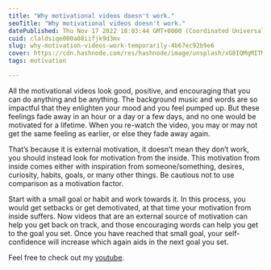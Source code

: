 ```yaml
---
title: "Why motivational videos doesn't work."
seoTitle: "Why motivational videos doesn't work."
datePublished: Thu Nov 17 2022 18:03:44 GMT+0000 (Coordinated Universal Time)
cuid: claldsiqe000a08iifjk9d3mv
slug: why-motivation-videos-work-temporarily-4b67ec92b9e6
cover: https://cdn.hashnode.com/res/hashnode/image/unsplash/xG8IQMqMITM/upload/v1668708007713/2k8NvYnZo.jpeg
tags: motivation

---
```


All the motivational videos look good, positive, and encouraging that you can do anything and be anything. The background music and words are so impactful that they enlighten your mood and you feel pumped up. But these feelings fade away in an hour or a day or a few days, and no one would be motivated for a lifetime. When you re-watch the video, you may or may not get the same feeling as earlier, or else they fade away again.

That’s because it is external motivation, it doesn’t mean they don’t work, you should instead look for motivation from the inside. This motivation from inside comes either with inspiration from someone/something, desires, curiosity, habits, goals, or many other things. Be cautious not to use comparison as a motivation factor.

Start with a small goal or habit and work towards it. In this process, you would get setbacks or get demotivated, at that time your motivation from inside suffers. Now videos that are an external source of motivation can help you get back on track, and those encouraging words can help you get to the goal you set. Once you have reached that small goal, your self-confidence will increase which again aids in the next goal you set.

Feel free to check out my [youtube](https://www.youtube.com/channel/UC1wX6744VUBUbk7sglSGB3A).